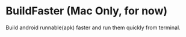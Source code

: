 # BuildFaster (Mac Only, for now)
Build android runnable(apk) faster and run them quickly from terminal.

